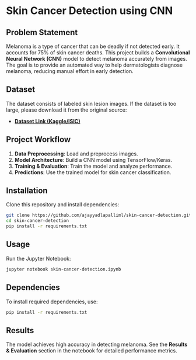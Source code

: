 # Skin Cancer Detection using CNN

## Problem Statement
Melanoma is a type of cancer that can be deadly if not detected early. It accounts for 75% of skin cancer deaths. This project builds a **Convolutional Neural Network (CNN)** model to detect melanoma accurately from images. The goal is to provide an automated way to help dermatologists diagnose melanoma, reducing manual effort in early detection.

## Dataset
The dataset consists of labeled skin lesion images. If the dataset is too large, please download it from the original source:
- **[Dataset Link (Kaggle/ISIC)](https://www.kaggle.com/datasets/nodoubttome/skin-cancer9-classesisic)**

## Project Workflow
1. **Data Preprocessing**: Load and preprocess images.
2. **Model Architecture**: Build a CNN model using TensorFlow/Keras.
3. **Training & Evaluation**: Train the model and analyze performance.
4. **Predictions**: Use the trained model for skin cancer classification.

## Installation
Clone this repository and install dependencies:
```bash
git clone https://github.com/ajayyadlapalliml/skin-cancer-detection.git
cd skin-cancer-detection
pip install -r requirements.txt
```

## Usage
Run the Jupyter Notebook:
```bash
jupyter notebook skin-cancer-detection.ipynb
```
## Dependencies
To install required dependencies, use:
```bash
pip install -r requirements.txt
```

## Results
The model achieves high accuracy in detecting melanoma. See the **Results & Evaluation** section in the notebook for detailed performance metrics.



